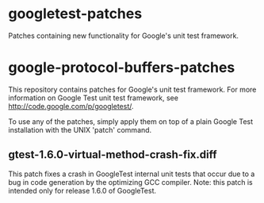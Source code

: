 googletest-patches
==================

Patches containing new functionality for Google&#39;s unit test framework.


google-protocol-buffers-patches
===============================
 
This repository contains patches for Google&#39;s unit test framework. For more information on Google Test unit test framework, see http://code.google.com/p/googletest/.

To use any of the patches, simply apply them on top of a plain Google Test installation with the UNIX 'patch' command.

gtest-1.6.0-virtual-method-crash-fix.diff
-------------------------------------

This patch fixes a crash in GoogleTest internal unit tests that occur due to a bug in code generation by the optimizing GCC compiler. Note: this patch is intended only for release 1.6.0 of GoogleTest.


